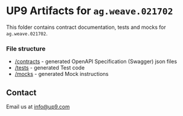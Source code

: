 # UP9 Artifacts for `ag.weave.021702`
This folder contains contract documentation, tests and mocks for `ag.weave.021702`.



### File structure 
- [/contracts](/contracts) - generated OpenAPI Specification (Swagger) json files
- [/tests](/tests) - generated Test code
- [/mocks](/mocks) - generated Mock instructions

## Contact
Email us at info@up9.com
